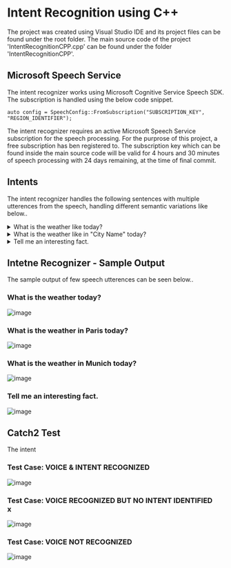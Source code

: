 # Intent Recognition using C++

The project was created using Visual Studio IDE and its project files can be found under the root folder. The main source code of the project 'IntentRecognitionCPP.cpp' can be found under the folder 'IntentRecognitionCPP'.

## Microsoft Speech Service
The intent recognizer works using Microsoft Cognitive Service Speech SDK. The subscription is handled using the below code snippet. 

```
auto config = SpeechConfig::FromSubscription("SUBSCRIPTION_KEY", "REGION_IDENTIFIER");
```
The intent recognizer requires an active Microsoft Speech Service subscription for the speech processing. For the purprose of this project, a free subscription has ben registered to. The subscription key which can be found inside the main source code will be valid for 4 hours and 30 minutes of speech processing with 24 days remaining, at the time of final commit. 

## Intents
The intent recognizer handles the following sentences with multiple utterences from the speech, handling different semantic variations like below..

<details> <summary>
  What is the weather like today?
  </summary>
  
* What is the weather like now?
* How is the weather like today?
* How is the weather like now?
* What is the weather today?
* How is the weather today?
* What is the weather now?
* How is the weather now?
* What weather today?
* What weather now?
* How weather today?
* How weather now?
</details>

<details> <summary>
  What is the weather like in "City Name" today?
  </summary>
  
* What is the weather like in "City Name" today?
* What is the weather like in "City Name" now?
* How is the weather like in "City Name" today?
* How is the weather like in "City Name" now?
* What is the weather in "City Name" today?
* What is the weather in "City Name" now?
* How is the weather in "City Name" today?
* How is the weather in "City Name" now?
* What weather in "City Name" today?
* What weather in "City Name" now?
* How weather in "City Name" today?
* How weather in "City Name" now?
</details>

<details> <summary>
  Tell me an interesting fact.
  </summary>
  
* Say me an interesting fact.
* Tell me a interesting fact.
* Say me a interesting fact.
* Tell me some fact.
* Say me some fact.
* Tell some fact.
* Say some fact
* Tell a fact.
* Say a fact.
</details>
  
## Intetne Recognizer - Sample Output
The sample output of few speech utterences can be seen below..

### What is the weather today? </br>
![image](https://user-images.githubusercontent.com/77659842/180663450-a0aa5b11-d049-46f3-81f5-b2c180fb8cd2.png)

### What is the weather in Paris today? </br>
![image](https://user-images.githubusercontent.com/77659842/180663278-57a14f0a-9e13-4587-b1d2-c54d2a27b218.png)

### What is the weather in Munich today? </br>
![image](https://user-images.githubusercontent.com/77659842/180663373-b6ac1550-a38c-4973-a7f3-026a39411f77.png)

### Tell me an interesting fact. </br>
![image](https://user-images.githubusercontent.com/77659842/180663490-2c5b7041-7152-4c00-8efc-5a31be45eb4f.png)


## Catch2 Test
The intent 

### Test Case: VOICE & INTENT RECOGNIZED </br>
![image](https://user-images.githubusercontent.com/77659842/180663894-ec4a93a4-b875-4a0a-973e-9b25ff1f5a65.png)

### Test Case: VOICE RECOGNIZED BUT NO INTENT IDENTIFIED </br>x
![image](https://user-images.githubusercontent.com/77659842/180663918-3ed874b8-6322-48bf-9edc-2bb5791cab72.png)

### Test Case: VOICE NOT RECOGNIZED </br>
![image](https://user-images.githubusercontent.com/77659842/180663973-4cff6d2c-5ee5-41c4-9378-b90a7677cf39.png)









